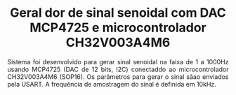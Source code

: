 <h1 align="center"> Geral dor de sinal senoidal com DAC MCP4725 e microcontrolador CH32V003A4M6</h1>
<p align="justify">
  Sistema foi desenvolvido para gerar sinal senoidal na faixa de 1 a 1000Hz usando MCP4725 (DAC de 12 bits, I2C) conectaddo ao microcontrolador CH32V003A4M6 (SOP16). 
  Os parâmetros para gerar o sinal sãao enviados pela USART. 
  A frequência de amostragem do sinal é definida em 10kHz.
</p>
